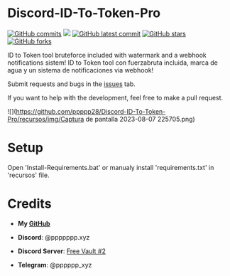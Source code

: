 # Discord-ID-To-Token-Pro
[![GitHub commits](https://badgen.net/github/commits/ppppp28/Discord-ID-To-Token-Pro)](https://GitHub.com/ppppp28/Discord-ID-To-Token-Pro/commit/)
![](https://img.shields.io/github/languages/code-size/ppppp28/Discord-ID-To-Token-Pro)
[![GitHub latest commit](https://badgen.net/github/last-commit/ppppp28/Discord-ID-To-Token-Pro)](https://GitHub.com/ppppp28/Discord-ID-To-Token-Pro/commit/)
[![GitHub stars](https://badgen.net/github/stars/ppppp28/Discord-ID-To-Token-Pro)](https://GitHub.com/ppppp28/Discord-ID-To-Token-Pro/stargazers/)
[![GitHub forks](https://badgen.net/github/forks/ppppp28/Discord-ID-To-Token-Pro)](https://GitHub.com/ppppp28/Discord-ID-To-Token-Pro/network/)

ID to Token tool bruteforce included with watermark and a webhook notifications sistem!
ID to Token tool con fuerzabruta incluida, marca de agua y un sistema de notificaciones via webhook!

Submit requests and bugs in the [issues](https://github.com/ppppp28/Discord-ID-To-Token-Pro/issues) tab.

If you want to help with the development, feel free to make a pull request.


![](https://github.com/ppppp28/Discord-ID-To-Token-Pro/recursos/img/Captura de pantalla 2023-08-07 225705.png)

# Setup
Open 'Install-Requirements.bat' or manualy install 'requirements.txt' in 'recursos' file.

# Credits
- **My [GitHub](https://github.com/ppppp28/Discord-ID-To-Token-Pro/issues)**
  
- **Discord**: @ppppppp.xyz

- **Discord Server**: [Free Vault #2](https://discord.gg/xMMF5FUYnW)

- **Telegram**: @pppppp_xyz
